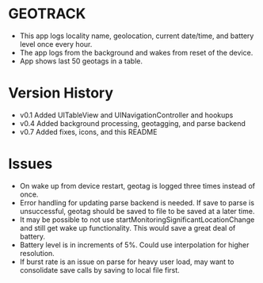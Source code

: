 GEOTRACK
========

- This app logs locality name, geolocation, current date/time, and battery level once every hour.
- The app logs from the background and wakes from reset of the device.
- App shows last 50 geotags in a table.

Version History
===============

- v0.1 Added UITableView and UINavigationController and hookups
- v0.4 Added background processing, geotagging, and parse backend
- v0.7 Added fixes, icons, and this README

Issues
======

- On wake up from device restart, geotag is logged three times instead of once.
- Error handling for updating parse backend is needed. If save to parse is unsuccessful, geotag should be saved to file to be saved at a later time.
- It may be possible to not use startMonitoringSignificantLocationChange and still get wake up functionality. This would save a great deal of battery.
- Battery level is in increments of 5%. Could use interpolation for higher resolution.
- If burst rate  is an issue on parse for heavy user load, may want to consolidate save calls by saving to local file first.
